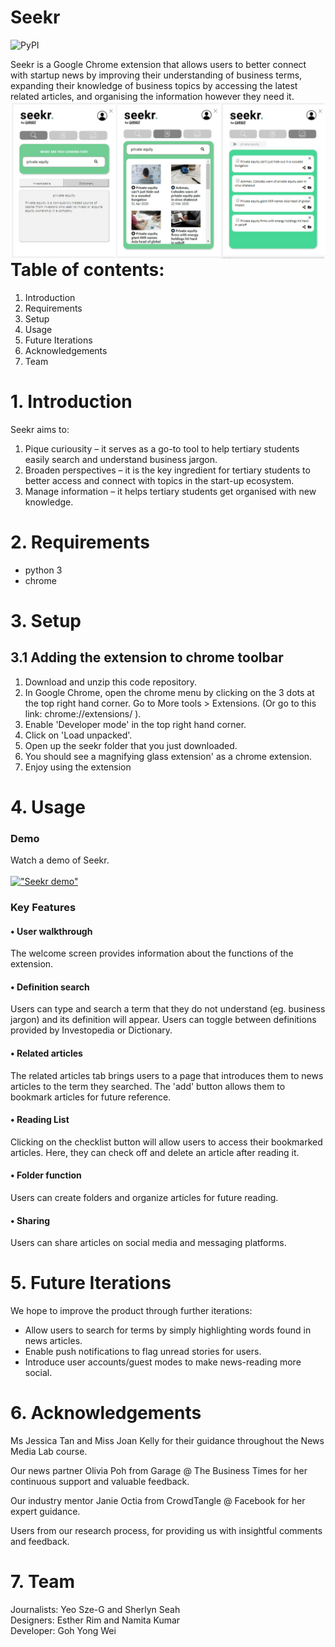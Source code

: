 # Seekr

![PyPI](https://img.shields.io/pypi/pyversions/Django.svg)

Seekr is a Google Chrome extension that allows users to better connect with startup news by improving their understanding of business terms, expanding their knowledge of business topics by accessing the latest related articles, and organising the information however they need it.
<img src="./GithubPhotos/Collage3.jpg"
     alt="Markdown Seekr icon"
     style="float: left; margin-right: 10px;" />

# Table of contents:

1. Introduction
2. Requirements
3. Setup
4. Usage
5. Future Iterations
6. Acknowledgements
7. Team

# 1. Introduction

Seekr aims to:
1. Pique curiousity – it serves as a go-to tool to help tertiary students easily search and understand business jargon.
2. Broaden perspectives – it is the key ingredient for tertiary students to better access and connect with topics in the start-up ecosystem.
3. Manage information – it helps tertiary students get organised with new knowledge.

# 2. Requirements

* python 3
* chrome

# 3. Setup

## 3.1 Adding the extension to chrome toolbar 
1. Download and unzip this code repository.
2. In Google Chrome, open the chrome menu by clicking on the 3 dots at the top right hand corner. Go to More tools > Extensions. (Or go to this link: chrome://extensions/ ).
3. Enable 'Developer mode' in the top right hand corner.
4. Click on 'Load unpacked'.
5. Open up the seekr folder that you just downloaded.
6. You should see a magnifying glass extension' as a chrome extension.
7. Enjoy using the extension

# 4. Usage

### Demo

Watch a demo of Seekr. <br/>   
[!["Seekr demo"](https://img.youtube.com/vi/M0ua9bg27Qk/0.jpg)](https://www.youtube.com/watch?v=M0ua9bg27Qk&feature=youtu.be)

### Key Features

#### • User walkthrough
The welcome screen provides information about the functions of the extension.

#### • Definition search
Users can type and search a term that they do not understand (eg. business jargon) and its definition will appear. Users can toggle between definitions provided by Investopedia or Dictionary.

#### • Related articles
The related articles tab brings users to a page that introduces them to news articles to the term they searched. The 'add' button allows them to bookmark articles for future reference.

#### • Reading List
Clicking on the checklist button will allow users to access their bookmarked articles. Here, they can check off and delete an article after reading it.

#### • Folder function
Users can create folders and organize articles for future reading.

#### • Sharing
Users can share articles on social media and messaging platforms.


# 5. Future Iterations

We hope to improve the product through further iterations: 

* Allow users to search for terms by simply highlighting words found in news articles.
* Enable push notifications to flag unread stories for users.
* Introduce user accounts/guest modes to make news-reading more social.


# 6. Acknowledgements

Ms Jessica Tan and Miss Joan Kelly for their guidance throughout the News Media Lab course. 

Our news partner Olivia Poh from Garage @ The Business Times for her continuous support and valuable feedback.

Our industry mentor Janie Octia from CrowdTangle @ Facebook for her expert guidance. 

Users from our research process, for providing us with insightful comments and feedback.

# 7. Team
Journalists: Yeo Sze-G and Sherlyn Seah</br>
Designers: Esther Rim and Namita Kumar</br>
Developer: Goh Yong Wei
